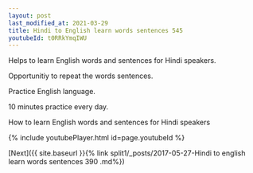```yaml
---
layout: post
last_modified_at: 2021-03-29
title: Hindi to English learn words sentences 545 
youtubeId: t0RRkYmqIWU
---
```

 
 
Helps to learn English words and sentences for Hindi speakers.

Opportunitiy to repeat the words sentences. 

Practice English language. 
 
10 minutes practice every day. 
 
How to learn English words and sentences for Hindi speakers 
 
{% include youtubePlayer.html id=page.youtubeId %}
 
 
[Next]({{ site.baseurl }}{% link  split1/_posts/2017-05-27-Hindi to english learn words sentences 390 .md%})
 
